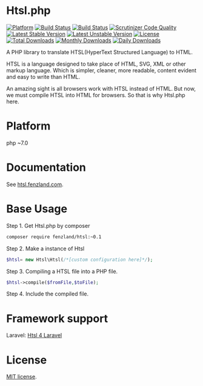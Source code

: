 Htsl.php
================================

[![Platform](https://img.shields.io/badge/PHP-v7.0-blue.svg)](http://php.net/)
[![Build Status](https://travis-ci.org/Fenzland/Htsl.php.svg?branch=test)](https://travis-ci.org/Fenzland/Htsl.php)
[![Build Status](https://scrutinizer-ci.com/g/Fenzland/Htsl.php/badges/build.png?b=master)](https://scrutinizer-ci.com/g/Fenzland/Htsl.php/build-status/master)
[![Scrutinizer Code Quality](https://scrutinizer-ci.com/g/Fenzland/Htsl.php/badges/quality-score.png?b=master)](https://scrutinizer-ci.com/g/Fenzland/Htsl.php/?branch=master)
[![Latest Stable Version](https://poser.pugx.org/fenzland/htsl/v/stable)](https://packagist.org/packages/fenzland/htsl)
[![Latest Unstable Version](https://poser.pugx.org/fenzland/htsl/v/unstable)](https://packagist.org/packages/fenzland/htsl)
[![License](https://poser.pugx.org/fenzland/htsl/license)](https://packagist.org/packages/fenzland/htsl)
[![Total Downloads](https://poser.pugx.org/fenzland/htsl/downloads)](https://packagist.org/packages/fenzland/htsl)
[![Monthly Downloads](https://poser.pugx.org/fenzland/htsl/d/monthly)](https://packagist.org/packages/fenzland/htsl)
[![Daily Downloads](https://poser.pugx.org/fenzland/htsl/d/daily)](https://packagist.org/packages/fenzland/htsl)


A PHP library to translate HTSL(HyperText Structured Language) to HTML.

HTSL is a language designed to take place of HTML, SVG, XML or other markup language. Which is simpler, cleaner, more readable, content evident and easy to write than HTML.

An amazing sight is all browsers work with HTSL instead of HTML. But now, we must compile HTSL into HTML for browsers. So that is why Htsl.php here.

# Platform
php ~7.0

# Documentation
See [htsl.fenzland.com](http://htsl.fenzland.com).

# Base Usage

Step 1. Get Htsl.php by composer
``` bash
composer require fenzland/htsl:~0.1
```

Step 2. Make a instance of Htsl
``` php
$htsl= new Htsl\Htsl(/*[custom configuration here]*/);
```

Step 3. Compiling a HTSL file into a PHP file.
``` php
$htsl->compile($fromFile,$toFile);
```

Step 4. Include the compiled file.

# Framework support

Laravel: [Htsl 4 Laravel](https://github.com/Fenzland/Htsl-laravel)


# License

[MIT license](http://opensource.org/licenses/MIT).
